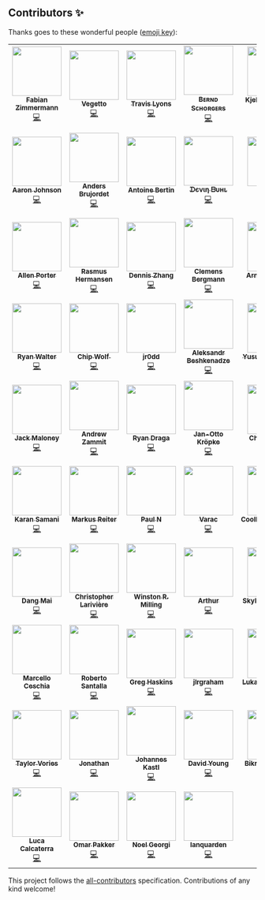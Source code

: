 
## Contributors ✨

Thanks goes to these wonderful people ([emoji key](https://allcontributors.org/docs/en/emoji-key)):

<!-- ALL-CONTRIBUTORS-LIST:START - Do not remove or modify this section -->
<!-- prettier-ignore-start -->
<!-- markdownlint-disable -->
<table>
  <tr>
    <td align="center"><a href="https://github.com/devfaz"><img src="https://avatars.githubusercontent.com/u/4060372?v=4?s=100" width="100px;" alt=""/><br /><sub><b>Fabian Zimmermann</b></sub></a><br /><a href="https://github.com/k8s-at-home/charts/commits?author=devfaz" title="Code">💻</a></td>
    <td align="center"><a href="https://github.com/angelnu"><img src="https://avatars.githubusercontent.com/u/4406403?v=4?s=100" width="100px;" alt=""/><br /><sub><b>Vegetto</b></sub></a><br /><a href="https://github.com/k8s-at-home/charts/commits?author=angelnu" title="Code">💻</a></td>
    <td align="center"><a href="https://github.com/trly"><img src="https://avatars.githubusercontent.com/u/212733?v=4?s=100" width="100px;" alt=""/><br /><sub><b>Travis Lyons</b></sub></a><br /><a href="https://github.com/k8s-at-home/charts/commits?author=trly" title="Code">💻</a></td>
    <td align="center"><a href="https://github.com/bjw-s"><img src="https://avatars.githubusercontent.com/u/6213398?v=4?s=100" width="100px;" alt=""/><br /><sub><b>Bᴇʀɴᴅ Sᴄʜᴏʀɢᴇʀs</b></sub></a><br /><a href="https://github.com/k8s-at-home/charts/commits?author=bjw-s" title="Code">💻</a></td>
    <td align="center"><a href="http://schouten-lebbing.nl"><img src="https://avatars.githubusercontent.com/u/7613738?v=4?s=100" width="100px;" alt=""/><br /><sub><b>Kjeld Schouten-Lebbing</b></sub></a><br /><a href="https://github.com/k8s-at-home/charts/commits?author=Ornias1993" title="Code">💻</a></td>
    <td align="center"><a href="https://www.meetup.com/nl-NL/I-I-Inspiratie-Innovatie/"><img src="https://avatars.githubusercontent.com/u/30292281?v=4?s=100" width="100px;" alt=""/><br /><sub><b>Rolf Berkenbosch</b></sub></a><br /><a href="https://github.com/k8s-at-home/charts/commits?author=rolfberkenbosch" title="Code">💻</a></td>
    <td align="center"><a href="https://github.com/auricom"><img src="https://avatars.githubusercontent.com/u/27022259?v=4?s=100" width="100px;" alt=""/><br /><sub><b>auricom</b></sub></a><br /><a href="https://github.com/k8s-at-home/charts/commits?author=auricom" title="Code">💻</a></td>
  </tr>
  <tr>
    <td align="center"><a href="http://aaronjohnson.io"><img src="https://avatars.githubusercontent.com/u/1386238?v=4?s=100" width="100px;" alt=""/><br /><sub><b>Aaron Johnson</b></sub></a><br /><a href="https://github.com/k8s-at-home/charts/commits?author=acjohnson" title="Code">💻</a></td>
    <td align="center"><a href="https://github.com/brujoand"><img src="https://avatars.githubusercontent.com/u/124421?v=4?s=100" width="100px;" alt=""/><br /><sub><b>Anders Brujordet</b></sub></a><br /><a href="https://github.com/k8s-at-home/charts/commits?author=brujoand" title="Code">💻</a></td>
    <td align="center"><a href="https://github.com/Diaoul"><img src="https://avatars.githubusercontent.com/u/319220?v=4?s=100" width="100px;" alt=""/><br /><sub><b>Antoine Bertin</b></sub></a><br /><a href="https://github.com/k8s-at-home/charts/commits?author=Diaoul" title="Code">💻</a></td>
    <td align="center"><a href="https://github.com/onedr0p"><img src="https://avatars.githubusercontent.com/u/213795?v=4?s=100" width="100px;" alt=""/><br /><sub><b>ᗪєνιη ᗷυнʟ</b></sub></a><br /><a href="https://github.com/k8s-at-home/charts/commits?author=onedr0p" title="Code">💻</a></td>
    <td align="center"><a href="https://github.com/Ardetus"><img src="https://avatars.githubusercontent.com/u/2253935?v=4?s=100" width="100px;" alt=""/><br /><sub><b>Ardetus</b></sub></a><br /><a href="https://github.com/k8s-at-home/charts/commits?author=Ardetus" title="Code">💻</a></td>
    <td align="center"><a href="https://github.com/dynamicat"><img src="https://avatars.githubusercontent.com/u/12977282?v=4?s=100" width="100px;" alt=""/><br /><sub><b>Chris Golden</b></sub></a><br /><a href="https://github.com/k8s-at-home/charts/commits?author=dynamicat" title="Code">💻</a></td>
    <td align="center"><a href="https://github.com/psychopenguin"><img src="https://avatars.githubusercontent.com/u/1420115?v=4?s=100" width="100px;" alt=""/><br /><sub><b>Fabio Brito d'Araujo e Oliveira</b></sub></a><br /><a href="https://github.com/k8s-at-home/charts/commits?author=psychopenguin" title="Code">💻</a></td>
  </tr>
  <tr>
    <td align="center"><a href="https://github.com/allenporter"><img src="https://avatars.githubusercontent.com/u/6026418?v=4?s=100" width="100px;" alt=""/><br /><sub><b>Allen Porter</b></sub></a><br /><a href="https://github.com/k8s-at-home/charts/commits?author=allenporter" title="Code">💻</a></td>
    <td align="center"><a href="https://github.com/rasmustwh"><img src="https://avatars.githubusercontent.com/u/2485005?v=4?s=100" width="100px;" alt=""/><br /><sub><b>Rasmus Hermansen</b></sub></a><br /><a href="https://github.com/k8s-at-home/charts/commits?author=rasmustwh" title="Code">💻</a></td>
    <td align="center"><a href="http://pleasenoddos.com"><img src="https://avatars.githubusercontent.com/u/7714381?v=4?s=100" width="100px;" alt=""/><br /><sub><b>Dennis Zhang</b></sub></a><br /><a href="https://github.com/k8s-at-home/charts/commits?author=FlipEnergy" title="Code">💻</a></td>
    <td align="center"><a href="https://cbergmann.net"><img src="https://avatars.githubusercontent.com/u/112864?v=4?s=100" width="100px;" alt=""/><br /><sub><b>Clemens Bergmann</b></sub></a><br /><a href="https://github.com/k8s-at-home/charts/commits?author=cbergmann" title="Code">💻</a></td>
    <td align="center"><a href="http://norad.fr"><img src="https://avatars.githubusercontent.com/u/541709?v=4?s=100" width="100px;" alt=""/><br /><sub><b>Arnaud Lemaire</b></sub></a><br /><a href="https://github.com/k8s-at-home/charts/commits?author=n0rad" title="Code">💻</a></td>
    <td align="center"><a href="https://github.com/dixneuf19"><img src="https://avatars.githubusercontent.com/u/1516762?v=4?s=100" width="100px;" alt=""/><br /><sub><b>Julen Dixneuf</b></sub></a><br /><a href="https://github.com/k8s-at-home/charts/commits?author=dixneuf19" title="Code">💻</a></td>
    <td align="center"><a href="https://cajun.pro"><img src="https://avatars.githubusercontent.com/u/15788890?v=4?s=100" width="100px;" alt=""/><br /><sub><b>Nicholas St. Germain</b></sub></a><br /><a href="https://github.com/k8s-at-home/charts/commits?author=DirtyCajunRice" title="Code">💻</a></td>
  </tr>
  <tr>
    <td align="center"><a href="https://blog.waltr.tech"><img src="https://avatars.githubusercontent.com/u/11428125?v=4?s=100" width="100px;" alt=""/><br /><sub><b>Ryan Walter</b></sub></a><br /><a href="https://github.com/k8s-at-home/charts/commits?author=rwaltr" title="Code">💻</a></td>
    <td align="center"><a href="https://chipwolf.uk"><img src="https://avatars.githubusercontent.com/u/3164166?v=4?s=100" width="100px;" alt=""/><br /><sub><b>Chip Wolf ‮</b></sub></a><br /><a href="https://github.com/k8s-at-home/charts/commits?author=ChipWolf" title="Code">💻</a></td>
    <td align="center"><a href="https://github.com/jr0dd"><img src="https://avatars.githubusercontent.com/u/285797?v=4?s=100" width="100px;" alt=""/><br /><sub><b>jr0dd</b></sub></a><br /><a href="https://github.com/k8s-at-home/charts/commits?author=jr0dd" title="Code">💻</a></td>
    <td align="center"><a href="https://4xxi.com"><img src="https://avatars.githubusercontent.com/u/167288?v=4?s=100" width="100px;" alt=""/><br /><sub><b>Aleksandr Beshkenadze</b></sub></a><br /><a href="https://github.com/k8s-at-home/charts/commits?author=beshkenadze" title="Code">💻</a></td>
    <td align="center"><a href="https://unasuke.com"><img src="https://avatars.githubusercontent.com/u/4487291?v=4?s=100" width="100px;" alt=""/><br /><sub><b>Yusuke Nakamura</b></sub></a><br /><a href="https://github.com/k8s-at-home/charts/commits?author=unasuke" title="Code">💻</a></td>
    <td align="center"><a href="https://github.com/brandon099"><img src="https://avatars.githubusercontent.com/u/1628223?v=4?s=100" width="100px;" alt=""/><br /><sub><b>Brandon Clifford</b></sub></a><br /><a href="https://github.com/k8s-at-home/charts/commits?author=brandon099" title="Code">💻</a></td>
    <td align="center"><a href="http://www.voltaicforge.com"><img src="https://avatars.githubusercontent.com/u/19149206?v=4?s=100" width="100px;" alt=""/><br /><sub><b>Nat Allan</b></sub></a><br /><a href="https://github.com/k8s-at-home/charts/commits?author=Truxnell" title="Code">💻</a></td>
  </tr>
  <tr>
    <td align="center"><a href="https://github.com/jmmaloney4"><img src="https://avatars.githubusercontent.com/u/5781547?v=4?s=100" width="100px;" alt=""/><br /><sub><b>Jack Maloney</b></sub></a><br /><a href="https://github.com/k8s-at-home/charts/commits?author=jmmaloney4" title="Code">💻</a></td>
    <td align="center"><a href="https://github.com/zamnuts"><img src="https://avatars.githubusercontent.com/u/4969305?v=4?s=100" width="100px;" alt=""/><br /><sub><b>Andrew Zammit</b></sub></a><br /><a href="https://github.com/k8s-at-home/charts/commits?author=zamnuts" title="Code">💻</a></td>
    <td align="center"><a href="https://boxingoctop.us"><img src="https://avatars.githubusercontent.com/u/3494484?v=4?s=100" width="100px;" alt=""/><br /><sub><b>Ryan Draga</b></sub></a><br /><a href="https://github.com/k8s-at-home/charts/commits?author=TuxOtaku" title="Code">💻</a></td>
    <td align="center"><a href="https://github.com/jkroepke"><img src="https://avatars.githubusercontent.com/u/1560587?v=4?s=100" width="100px;" alt=""/><br /><sub><b>Jan-Otto Kröpke</b></sub></a><br /><a href="https://github.com/k8s-at-home/charts/commits?author=jkroepke" title="Code">💻</a></td>
    <td align="center"><a href="https://github.com/chris-sanders"><img src="https://avatars.githubusercontent.com/u/813115?v=4?s=100" width="100px;" alt=""/><br /><sub><b>Chris Sanders</b></sub></a><br /><a href="https://github.com/k8s-at-home/charts/commits?author=chris-sanders" title="Code">💻</a></td>
    <td align="center"><a href="https://waibel.us"><img src="https://avatars.githubusercontent.com/u/7026879?v=4?s=100" width="100px;" alt=""/><br /><sub><b>Alex Waibel</b></sub></a><br /><a href="https://github.com/k8s-at-home/charts/commits?author=alexwaibel" title="Code">💻</a></td>
    <td align="center"><a href="https://github.com/simoncaron"><img src="https://avatars.githubusercontent.com/u/8635747?v=4?s=100" width="100px;" alt=""/><br /><sub><b>Simon Caron</b></sub></a><br /><a href="https://github.com/k8s-at-home/charts/commits?author=simoncaron" title="Code">💻</a></td>
  </tr>
  <tr>
    <td align="center"><a href="https://github.com/Kimi450"><img src="https://avatars.githubusercontent.com/u/24758074?v=4?s=100" width="100px;" alt=""/><br /><sub><b>Karan Samani</b></sub></a><br /><a href="https://github.com/k8s-at-home/charts/commits?author=Kimi450" title="Code">💻</a></td>
    <td align="center"><a href="http://reitermark.us"><img src="https://avatars.githubusercontent.com/u/1309829?v=4?s=100" width="100px;" alt=""/><br /><sub><b>Markus Reiter</b></sub></a><br /><a href="https://github.com/k8s-at-home/charts/commits?author=reitermarkus" title="Code">💻</a></td>
    <td align="center"><a href="https://github.com/brenix"><img src="https://avatars.githubusercontent.com/u/1131159?v=4?s=100" width="100px;" alt=""/><br /><sub><b>Paul N</b></sub></a><br /><a href="https://github.com/k8s-at-home/charts/commits?author=brenix" title="Code">💻</a></td>
    <td align="center"><a href="https://www.varac.net"><img src="https://avatars.githubusercontent.com/u/488213?v=4?s=100" width="100px;" alt=""/><br /><sub><b>Varac</b></sub></a><br /><a href="https://github.com/k8s-at-home/charts/commits?author=varac" title="Code">💻</a></td>
    <td align="center"><a href="https://github.com/CoolMintChocolate"><img src="https://avatars.githubusercontent.com/u/70276626?v=4?s=100" width="100px;" alt=""/><br /><sub><b>CoolMintChocolate</b></sub></a><br /><a href="https://github.com/k8s-at-home/charts/commits?author=CoolMintChocolate" title="Code">💻</a></td>
    <td align="center"><a href="https://github.com/PixelJonas"><img src="https://avatars.githubusercontent.com/u/5434875?v=4?s=100" width="100px;" alt=""/><br /><sub><b>Jonas Janz</b></sub></a><br /><a href="https://github.com/k8s-at-home/charts/commits?author=PixelJonas" title="Code">💻</a></td>
    <td align="center"><a href="https://twitter.com/ttb_lt"><img src="https://avatars.githubusercontent.com/u/47721?v=4?s=100" width="100px;" alt=""/><br /><sub><b>Thibault Cohen</b></sub></a><br /><a href="https://github.com/k8s-at-home/charts/commits?author=titilambert" title="Code">💻</a></td>
  </tr>
  <tr>
    <td align="center"><a href="http://dangmai.net"><img src="https://avatars.githubusercontent.com/u/1305527?v=4?s=100" width="100px;" alt=""/><br /><sub><b>Dang Mai</b></sub></a><br /><a href="https://github.com/k8s-at-home/charts/commits?author=dangmai" title="Code">💻</a></td>
    <td align="center"><a href="https://github.com/larivierec"><img src="https://avatars.githubusercontent.com/u/3633214?v=4?s=100" width="100px;" alt=""/><br /><sub><b>Christopher Larivière</b></sub></a><br /><a href="https://github.com/k8s-at-home/charts/commits?author=larivierec" title="Code">💻</a></td>
    <td align="center"><a href="https://Winston.Milli.ng"><img src="https://avatars.githubusercontent.com/u/6162814?v=4?s=100" width="100px;" alt=""/><br /><sub><b>Winston R. Milling</b></sub></a><br /><a href="https://github.com/k8s-at-home/charts/commits?author=wrmilling" title="Code">💻</a></td>
    <td align="center"><a href="https://github.com/pysen"><img src="https://avatars.githubusercontent.com/u/3030145?v=4?s=100" width="100px;" alt=""/><br /><sub><b>Arthur</b></sub></a><br /><a href="https://github.com/k8s-at-home/charts/commits?author=pysen" title="Code">💻</a></td>
    <td align="center"><a href="https://samip.dev"><img src="https://avatars.githubusercontent.com/u/1703002?v=4?s=100" width="100px;" alt=""/><br /><sub><b>Skyler Mäntysaari</b></sub></a><br /><a href="https://github.com/k8s-at-home/charts/commits?author=samip5" title="Code">💻</a></td>
    <td align="center"><a href="https://github.com/disconn3ct"><img src="https://avatars.githubusercontent.com/u/397465?v=4?s=100" width="100px;" alt=""/><br /><sub><b>Dis</b></sub></a><br /><a href="https://github.com/k8s-at-home/charts/commits?author=disconn3ct" title="Code">💻</a></td>
    <td align="center"><a href="https://github.com/rogerrum"><img src="https://avatars.githubusercontent.com/u/10350796?v=4?s=100" width="100px;" alt=""/><br /><sub><b>Roger Rumao</b></sub></a><br /><a href="https://github.com/k8s-at-home/charts/commits?author=rogerrum" title="Code">💻</a></td>
  </tr>
  <tr>
    <td align="center"><a href="https://github.com/marcelloceschia"><img src="https://avatars.githubusercontent.com/u/203448?v=4?s=100" width="100px;" alt=""/><br /><sub><b>Marcello Ceschia</b></sub></a><br /><a href="https://github.com/k8s-at-home/charts/commits?author=marcelloceschia" title="Code">💻</a></td>
    <td align="center"><a href="https://www.carrierlost.net"><img src="https://avatars.githubusercontent.com/u/969721?v=4?s=100" width="100px;" alt=""/><br /><sub><b>Roberto Santalla</b></sub></a><br /><a href="https://github.com/k8s-at-home/charts/commits?author=roobre" title="Code">💻</a></td>
    <td align="center"><a href="http://www.greghaskins.com"><img src="https://avatars.githubusercontent.com/u/285310?v=4?s=100" width="100px;" alt=""/><br /><sub><b>Greg Haskins</b></sub></a><br /><a href="https://github.com/k8s-at-home/charts/commits?author=greghaskins" title="Code">💻</a></td>
    <td align="center"><a href="https://github.com/jlrgraham"><img src="https://avatars.githubusercontent.com/u/2184689?v=4?s=100" width="100px;" alt=""/><br /><sub><b>jlrgraham</b></sub></a><br /><a href="https://github.com/k8s-at-home/charts/commits?author=jlrgraham" title="Code">💻</a></td>
    <td align="center"><a href="https://cronix.cc"><img src="https://avatars.githubusercontent.com/u/181302?v=4?s=100" width="100px;" alt=""/><br /><sub><b>Lukas Wingerberg</b></sub></a><br /><a href="https://github.com/k8s-at-home/charts/commits?author=psych0d0g" title="Code">💻</a></td>
    <td align="center"><a href="http://www.djvg.net"><img src="https://avatars.githubusercontent.com/u/17107225?v=4?s=100" width="100px;" alt=""/><br /><sub><b>TheDJVG</b></sub></a><br /><a href="https://github.com/k8s-at-home/charts/commits?author=TheDJVG" title="Code">💻</a></td>
    <td align="center"><a href="https://github.com/rschoultz"><img src="https://avatars.githubusercontent.com/u/727834?v=4?s=100" width="100px;" alt=""/><br /><sub><b>Rickard Schoultz</b></sub></a><br /><a href="https://github.com/k8s-at-home/charts/commits?author=rschoultz" title="Code">💻</a></td>
  </tr>
  <tr>
    <td align="center"><a href="http://taylorvories.com"><img src="https://avatars.githubusercontent.com/u/13934524?v=4?s=100" width="100px;" alt=""/><br /><sub><b>Taylor Vories</b></sub></a><br /><a href="https://github.com/k8s-at-home/charts/commits?author=tvories" title="Code">💻</a></td>
    <td align="center"><a href="http://www.jonathangazeley.com"><img src="https://avatars.githubusercontent.com/u/604595?v=4?s=100" width="100px;" alt=""/><br /><sub><b>Jonathan</b></sub></a><br /><a href="https://github.com/k8s-at-home/charts/commits?author=djjudas21" title="Code">💻</a></td>
    <td align="center"><a href="https://www.b1-systems.de"><img src="https://avatars.githubusercontent.com/u/26167225?v=4?s=100" width="100px;" alt=""/><br /><sub><b>Johannes Kastl</b></sub></a><br /><a href="https://github.com/k8s-at-home/charts/commits?author=johanneskastl" title="Code">💻</a></td>
    <td align="center"><a href="https://www.funkypenguin.co.nz"><img src="https://avatars.githubusercontent.com/u/1524686?v=4?s=100" width="100px;" alt=""/><br /><sub><b>David Young</b></sub></a><br /><a href="https://github.com/k8s-at-home/charts/commits?author=funkypenguin" title="Code">💻</a></td>
    <td align="center"><a href="https://github.com/bikram990"><img src="https://avatars.githubusercontent.com/u/6782131?v=4?s=100" width="100px;" alt=""/><br /><sub><b>Bikramjeet Singh</b></sub></a><br /><a href="https://github.com/k8s-at-home/charts/commits?author=bikram990" title="Code">💻</a></td>
    <td align="center"><a href="http://geraldwu.com"><img src="https://avatars.githubusercontent.com/u/22160945?v=4?s=100" width="100px;" alt=""/><br /><sub><b>Gerald Wu</b></sub></a><br /><a href="https://github.com/k8s-at-home/charts/commits?author=geraldwuhoo" title="Code">💻</a></td>
    <td align="center"><a href="http://ntrpigo.blogspot.com"><img src="https://avatars.githubusercontent.com/u/720492?v=4?s=100" width="100px;" alt=""/><br /><sub><b>Ivan Gregurić Ortolan</b></sub></a><br /><a href="https://github.com/k8s-at-home/charts/commits?author=ntrp" title="Code">💻</a></td>
  </tr>
  <tr>
    <td align="center"><a href="https://github.com/lucacalcaterra"><img src="https://avatars.githubusercontent.com/u/879825?v=4?s=100" width="100px;" alt=""/><br /><sub><b>Luca Calcaterra</b></sub></a><br /><a href="https://github.com/k8s-at-home/charts/commits?author=lucacalcaterra" title="Code">💻</a></td>
    <td align="center"><a href="https://github.com/Omar007"><img src="https://avatars.githubusercontent.com/u/5380079?v=4?s=100" width="100px;" alt=""/><br /><sub><b>Omar Pakker</b></sub></a><br /><a href="https://github.com/k8s-at-home/charts/commits?author=Omar007" title="Code">💻</a></td>
    <td align="center"><a href="https://resume.frezbo.dev"><img src="https://avatars.githubusercontent.com/u/18496730?v=4?s=100" width="100px;" alt=""/><br /><sub><b>Noel Georgi</b></sub></a><br /><a href="https://github.com/k8s-at-home/charts/commits?author=frezbo" title="Code">💻</a></td>
    <td align="center"><a href="https://github.com/lanquarden"><img src="https://avatars.githubusercontent.com/u/446743?v=4?s=100" width="100px;" alt=""/><br /><sub><b>lanquarden</b></sub></a><br /><a href="https://github.com/k8s-at-home/charts/commits?author=lanquarden" title="Code">💻</a></td>
  </tr>
</table>

<!-- markdownlint-restore -->
<!-- prettier-ignore-end -->

<!-- ALL-CONTRIBUTORS-LIST:END -->

This project follows the [all-contributors](https://github.com/all-contributors/all-contributors) specification. Contributions of any kind welcome!
